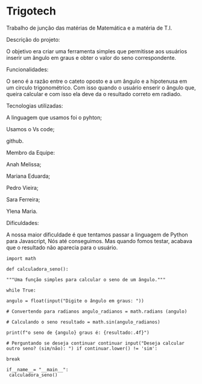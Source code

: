 # Trigotech
Trabalho de junção das matérias de Matemática e a matéria de T.I.

Descrição do projeto:

O objetivo era criar uma ferramenta simples que permitisse aos usuários inserir um ângulo em graus e obter o valor do seno correspondente.

Funcionalidades: 

O seno é a razão entre o cateto oposto e a um ângulo e a hipotenusa em um circulo trigonométrico. 
Com isso quando o usuário enserir o ângulo que, queira calcular e com isso ela deve da o resultado correto em radiado.

Tecnologias utilizadas:

A linguagem que usamos foi o pyhton;

Usamos o Vs code;

github. 

Membro da Equipe:

Anah Melissa;

Mariana Eduarda;

Pedro Vieira; 

Sara Ferreira;

Ylena Maria.

Dificuldades:

A nossa maior dificuldade é que tentamos passar a linguagem de Python para Javascript, Nós até conseguimos.
Mas quando fomos testar, acabava que o resultado não aparecia para o usuário.

```
import math

def calculadora_seno():

"""Uma função simples para calcular o seno de um ângulo."""

while True:

angulo = float(input("Digite o ângulo em graus: "))

# Convertendo para radianos angulo_radianos = math.radians (angulo)

# Calculando o seno resultado = math.sin(angulo_radianos)

print(f"o seno de {angulo} graus é: {resultado:.4f}")

# Perguntando se deseja continuar continuar input("Deseja calcular outro seno? (sim/não): ") if continuar.lower() != 'sim':

break

if__name__= "__main__":
 calculadora_seno()
